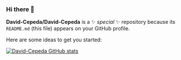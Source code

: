 ### Hi there 👋


**David-Cepeda/David-Cepeda** is a ✨ _special_ ✨ repository because its `README.md` (this file) appears on your GitHub profile.

Here are some ideas to get you started:

[![David-Cepeda GitHub stats](https://github-readme-stats.vercel.app/api?username=David-Cepeda)](https://github.com/David-Cepeda/github-readme-stats)
